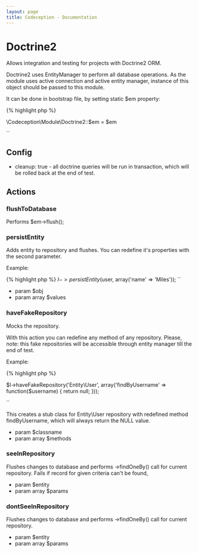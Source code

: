 ```yaml
---
layout: page
title: Codeception - Documentation
---
```


# Doctrine2

Allows integration and testing for projects with Doctrine2 ORM.

Doctrine2 uses EntityManager to perform all database operations.
As the module uses active connection and active entity manager, instance of this object should be passed to this module.

It can be done in bootstrap file, by setting static $em property:


{% highlight php %}

\Codeception\Module\Doctrine2::$em = $em

``

## Config
* cleanup: true - all doctrine queries will be run in transaction, which will be rolled back at the end of test.

## Actions


### flushToDatabase


Performs $em->flush();

### persistEntity


Adds entity to repository and flushes. You can redefine it's properties with the second parameter.

Example:


{% highlight php %}
$I->persistEntity($user, array('name' => 'Miles'));
``

 * param $obj
 * param array $values

### haveFakeRepository


Mocks the repository.

With this action you can redefine any method of any repository.
Please, note: this fake repositories will be accessible through entity manager till the end of test.

Example:


{% highlight php %}

$I->haveFakeRepository('Entity\User', array('findByUsername' => function($username) {  return null; }));

``

This creates a stub class for Entity\User repository with redefined method findByUsername, which will always return the NULL value.

 * param $classname
 * param array $methods

### seeInRepository


Flushes changes to database and performs ->findOneBy() call for current repository.
Fails if record for given criteria can\'t be found,

 * param $entity
 * param array $params

### dontSeeInRepository


Flushes changes to database and performs ->findOneBy() call for current repository.

 * param $entity
 * param array $params
